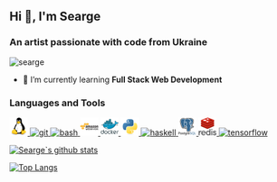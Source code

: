 ## Hi 👋, I'm Searge

### An artist passionate with code from Ukraine

<img src="https://komarev.com/ghpvc/?username=searge&label=Profile%20views&color=0e75b6&style=flat" alt="searge" />

- 🌱 I’m currently learning **Full Stack Web Development**

### Languages and Tools

<a href="https://www.linux.org/" target="_blank">
  <img
    src="https://raw.githubusercontent.com/devicons/devicon/master/icons/linux/linux-original.svg"
    alt="linux"
    width="32"
    height="32"
  />
</a>
<a href="https://git-scm.com/" target="_blank">
  <img
    src="https://www.vectorlogo.zone/logos/git-scm/git-scm-icon.svg"
    alt="git"
    width="32"
    height="32"
  />
</a>
<a href="https://www.gnu.org/software/bash/" target="_blank">
  <img
    src="https://www.vectorlogo.zone/logos/gnu_bash/gnu_bash-icon.svg"
    alt="bash"
    width="32"
    height="32"
  />
</a>
<a href="https://aws.amazon.com" target="_blank">
  <img
    src="https://raw.githubusercontent.com/devicons/devicon/master/icons/amazonwebservices/amazonwebservices-original-wordmark.svg"
    alt="aws"
    width="32"
    height="32"
  />
</a>
<a href="https://www.docker.com/" target="_blank">
  <img
    src="https://raw.githubusercontent.com/devicons/devicon/master/icons/docker/docker-original-wordmark.svg"
    alt="docker"
    width="32"
    height="32"
  />
</a>
<a href="https://www.python.org" target="_blank">
  <img
    src="https://raw.githubusercontent.com/devicons/devicon/master/icons/python/python-original.svg"
    alt="python"
    width="32"
    height="32"
  />
</a>
<a href="https://www.haskell.org/" target="_blank">
  <img
    src="https://upload.wikimedia.org/wikipedia/commons/1/1c/Haskell-Logo.svg"
    alt="haskell"
    width="32"
    height="32"
  />
</a>
<a href="https://www.postgresql.org" target="_blank">
  <img
    src="https://raw.githubusercontent.com/devicons/devicon/master/icons/postgresql/postgresql-original-wordmark.svg"
    alt="postgresql"
    width="32"
    height="32"
  />
</a>
<a href="https://redis.io" target="_blank">
  <img
    src="https://raw.githubusercontent.com/devicons/devicon/master/icons/redis/redis-original-wordmark.svg"
    alt="redis"
    width="32"
    height="32"
  />
</a>
<a href="https://www.tensorflow.org" target="_blank">
  <img
    src="https://www.vectorlogo.zone/logos/tensorflow/tensorflow-icon.svg"
    alt="tensorflow"
    width="32"
    height="32"
  />
</a>

[![Searge`s github stats](https://github-readme-stats.vercel.app/api?username=searge&show_icons=true&)](https://github.com/searge/github-readme-stats)

[![Top Langs](https://github-readme-stats.vercel.app/api/top-langs/?username=searge&layout=compact)](https://github.com/searge/github-readme-stats)
